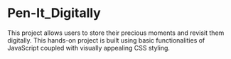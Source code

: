 # Pen-It_Digitally
This project allows users to store their precious moments and revisit them digitally. 
This hands-on project is built using basic functionalities of JavaScript coupled with visually appealing CSS styling.
